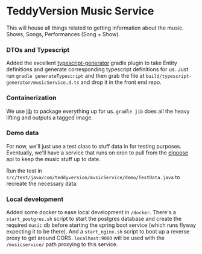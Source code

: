 # TeddyVersion Music Service

This will house all things related to getting information about the music. Shows, Songs, Performances (Song + Show).

### DTOs and Typescript

Added the excellent [typescript-generator](https://github.com/vojtechhabarta/typescript-generator) gradle plugin to take Entity definitions and generate corresponding typescript definitions for us. Just run `gradle generateTypescript` and then grab the file at `build/typescript-generator/musicService.d.ts` and drop it in the front end repo.

### Containerization

We use [jib]() to package everything up for us. `gradle jib` does all the heavy lifting and outputs a tagged image.

### Demo data

For now, we'll just use a test class to stuff data in for testing purposes. Eventually, we'll have a service that runs on cron to pull from the [elgoose](https://elgoose.net/api/docs/) api to keep the music stuff up to date.

Run the test in `src/test/java/com/teddyversion/musicService/demo/TestData.java` to recreate the necessary data.

### Local development

Added some docker to ease local development in `/docker`. There's a `start_postgres.sh` script to start the postgres database and create the required `music` db before starting the spring boot service (which runs flyway expecting it to be there). And a `start_nginx.sh` script to boot up a reverse proxy to get around CORS. `localhost:9000` will be used with the `/musicservice/` path proxying to this service.
